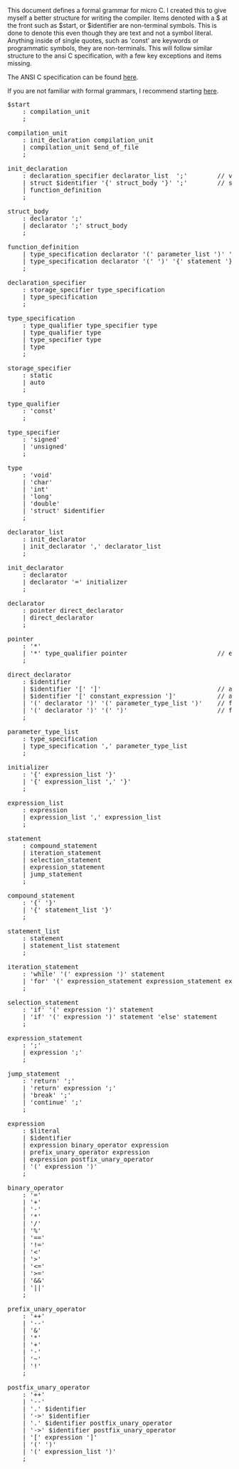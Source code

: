 This document defines a formal grammar for micro C. 
I created this to give myself a better structure for writing the compiler.
Items denoted with a $ at the front such as $start, or $identifier are non-terminal symbols.
This is done to denote this even though they are text and not a symbol literal. Anything inside of single quotes, such as
'const' are keywords or programmatic symbols, they are non-terminals.
This will follow similar structure to the ansi C specification, with a few key exceptions and items missing.


The ANSI C specification can be found [here](https://www.lysator.liu.se/c/ANSI-C-grammar-y.html#declaration). 

If you are not familiar with formal grammars, 
I recommend starting [here](https://en.wikipedia.org/wiki/Formal_grammar).

<pre>
$start
    : compilation_unit
    ;

compilation_unit
    : init_declaration compilation_unit 
    | compilation_unit $end_of_file
    ;

init_declaration
    : declaration_specifier declarator_list  ';'        // variable declaration
    | struct $identifier '{' struct_body '}' ';'        // struct definition
    | function_definition 
    ;

struct_body 
    : declarator ';'
    | declarator ';' struct_body
    ;

function_definition
    | type_specification declarator '(' parameter_list ')' '{' statement '}'
    | type_specification declarator '(' ')' '{' statement '}' ';'
    ;

declaration_specifier
    : storage_specifier type_specification 
    | type_specification
    ;

type_specification
    : type_qualifier type_specifier type 
    | type_qualifier type
    | type_specifier type
    | type
    ;

storage_specifier 
    : static
    | auto
    ;

type_qualifier
    : 'const'
    ;

type_specifier
    : 'signed'
    | 'unsigned'
    ;

type
    : 'void'
    | 'char'
    | 'int'
    | 'long'
    | 'double'
    | 'struct' $identifier
    ;

declarator_list
    : init_declarator
    | init_declarator ',' declarator_list
    ;

init_declarator
    : declarator 
    | declarator '=' initializer
    ;

declarator
    : pointer direct_declarator
    | direct_declarator
    ;

pointer
    : '*' 
    | '*' type_qualifier pointer                        // ex: 'struct x *const *val'
    ;

direct_declarator 
    : $identifier
    | $identifier '[' ']'                               // array
    | $identifier '[' constant_expression ']'           // array with explicit size
    | '(' declarator ')' '(' parameter_type_list ')'    // fn pointers
    | '(' declarator ')' '(' ')'                        // fn pointer with no return value
    ;
    
parameter_type_list 
    : type_specification
    | type_specification ',' parameter_type_list
    ;

initializer
    : '{' expression_list '}'
    | '{' expression_list ',' '}'
    ;
    
expression_list
	: expression
	| expression_list ',' expression_list
	;

statement
    : compound_statement
    | iteration_statement
    | selection_statement
    | expression_statement
    | jump_statement
    ;

compound_statement
    : '{' '}'
    | '{' statement_list '}'
    ;

statement_list
    : statement
    | statement_list statement
    ;

iteration_statement
    : 'while' '(' expression ')' statement
    | 'for' '(' expression_statement expression_statement expression ')' statement
    ;

selection_statement
    : 'if' '(' expression ')' statement
    | 'if' '(' expression ')' statement 'else' statement
    ;

expression_statement
	: ';'
	| expression ';'
	;

jump_statement
    : 'return' ';'
    | 'return' expression ';'
    | 'break' ';'
    | 'continue' ';'
    ;
    
expression
    : $literal
    | $identifier
    | expression binary_operator expression
    | prefix_unary_operator expression
    | expression postfix_unary_operator
    | '(' expression ')'
    ;

binary_operator
    : '='
    | '+'   
    | '-'
    | '*'
    | '/' 
    | '%'
    | '=='
    | '!=' 
    | '<'
    | '>'
    | '<='
    | '>='
    | '&&'
    | '||'
    ;

prefix_unary_operator
    : '++'
    | '--'
    | '&'
    | '*'
    | '+'
    | '-'
    | '~'
    | '!'
    ;

postfix_unary_operator
    : '++'
    | '--'
    | '.' $identifier
    | '->' $identifier
    | '.' $identifier postfix_unary_operator
    | '->' $identifier postfix_unary_operator
    | '[' expression ']'
    | '(' ')'
    | '(' expression_list ')'
    ;

    

</pre>